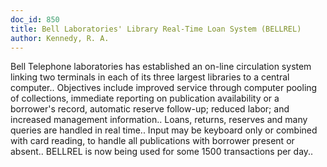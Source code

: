 ```yaml
---
doc_id: 850
title: Bell Laboratories' Library Real-Time Loan System (BELLREL)
author: Kennedy, R. A.
---
```


Bell Telephone laboratories has established an on-line circulation system 
linking two terminals in each of its three largest libraries to a central 
computer.. Objectives include improved service through computer pooling of 
collections, immediate reporting on publication availability or a borrower's 
record, automatic reserve follow-up; reduced labor; and increased management 
information.. Loans, returns, reserves and many queries are handled in real 
time.. Input may be keyboard only or combined with card reading, to handle all 
publications with borrower present or absent.. BELLREL is now being used for 
some 1500 transactions per day..